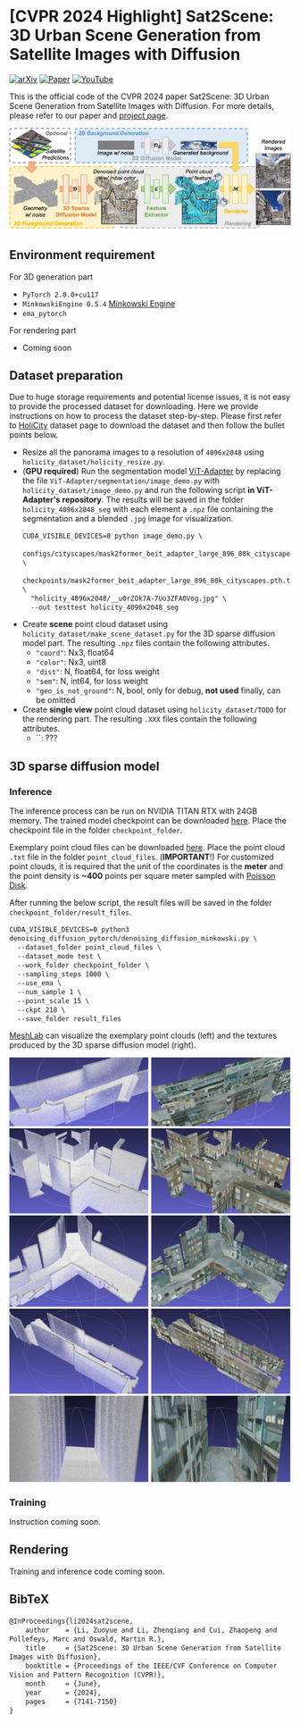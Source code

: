 # [CVPR 2024 Highlight] Sat2Scene: 3D Urban Scene Generation from Satellite Images with Diffusion

[![arXiv](https://img.shields.io/badge/arXiv-2401.10786-b31b1b.svg)](https://arxiv.org/abs/2401.10786)
[![Paper](https://img.shields.io/badge/Paper-CVPR_2024_Highlight-243f7b.svg)](https://openaccess.thecvf.com/content/CVPR2024/html/Li_Sat2Scene_3D_Urban_Scene_Generation_from_Satellite_Images_with_Diffusion_CVPR_2024_paper.html)
[![YouTube](https://img.shields.io/badge/YouTube-NqFy20zjFHU-ea3323.svg)](https://www.youtube.com/watch?v=NqFy20zjFHU)

This is the official code of the CVPR 2024 paper Sat2Scene: 3D Urban Scene Generation from Satellite Images with Diffusion. For more details, please refer to our paper and [project page](https://shinkyo0513.github.io/Sat2Scene/).

![Pipeline](https://github.com/shinkyo0513/Sat2Scene/blob/master/static/images/pipeline.jpg)

## Environment requirement

For 3D generation part
* `PyTorch 2.0.0+cu117`
* `MinkowskiEngine 0.5.4` [Minkowski Engine](https://nvidia.github.io/MinkowskiEngine/overview.html)
* `ema_pytorch`

For rendering part
* Coming soon

## Dataset preparation

Due to huge storage requirements and potential license issues, it is not easy to provide the processed dataset for downloading.
Here we provide instructions on how to process the dataset step-by-step.
Please first refer to [HoliCity](https://github.com/zhou13/holicity) dataset page to download the dataset and then follow the bullet points below.
* Resize all the panorama images to a resolution of `4096x2048` using `holicity_dataset/holicity_resize.py`.
* (__GPU required__) Run the segmentation model [ViT-Adapter](https://github.com/czczup/ViT-Adapter/tree/main/segmentation) by replacing the file `ViT-Adapter/segmentation/image_demo.py` with 
  `holicity_dataset/image_demo.py` and run the following script __in ViT-Adapter's repository__. The results will be saved in the folder `holicity_4096x2048_seg` with
  each element a `.npz` file containing the segmentation and a blended `.jpg` image for visualization.
  ```
  CUDA_VISIBLE_DEVICES=0 python image_demo.py \
    configs/cityscapes/mask2former_beit_adapter_large_896_80k_cityscapes_ss.py \
    checkpoints/mask2former_beit_adapter_large_896_80k_cityscapes.pth.tar \
    "holicity_4096x2048/__u0rZOk7A-7Uo3ZFAOVog.jpg" \
    --out testtest holicity_4096x2048_seg
  ```
* Create __scene__ point cloud dataset using `holicity_dataset/make_scene_dataset.py` for the 3D sparse diffusion model part.
  The resulting `.npz` files contain the following attributes.
  * `"coord"`: Nx3, float64
  * `"color"`: Nx3, uint8
  * `"dist"`: N, float64, for loss weight
  * `"sem"`: N, int64, for loss weight
  * `"geo_is_not_ground"`: N, bool, only for debug, __not used__ finally, can be omitted
* Create __single view__ point cloud dataset using `holicity_dataset/TODO` for the rendering part.
  The resulting `.XXX` files contain the following attributes.
  * ``: ???

## 3D sparse diffusion model

### Inference

The inference process can be run on NVIDIA TITAN RTX with 24GB memory. The trained model checkpoint can be downloaded [here](https://drive.google.com/file/d/1Ii4abHbRUtO6hrjc0JUWCuDARwBiaZ54/view?usp=drivesdk). Place the checkpoint file in the folder `checkpoint_folder`.

Exemplary point cloud files can be downloaded [here](https://drive.google.com/drive/folders/1ZBeuMITxBHB0-rbUUbz5dNoYRCSvJUdo?usp=sharing). Place the point cloud `.txt` file in the folder `point_cloud_files`. (__IMPORTANT__!) For customized point clouds, it is required that the unit of the coordinates is the __meter__ and the point density is __~400__ points per square meter sampled with [Poisson Disk](https://www.open3d.org/docs/0.7.0/python_api/open3d.geometry.sample_points_poisson_disk.html).

After running the below script, the result files will be saved in the folder `checkpoint_folder/result_files`.

```
CUDA_VISIBLE_DEVICES=0 python3 denoising_diffusion_pytorch/denoising_diffusion_minkowski.py \
  --dataset_folder point_cloud_files \
  --dataset_mode test \
  --work_folder checkpoint_folder \
  --sampling_steps 1000 \
  --use_ema \
  --num_sample 1 \
  --point_scale 15 \
  --ckpt 218 \
  --save_folder result_files
```

[MeshLab](https://www.meshlab.net/) can visualize the exemplary point clouds (left) and the textures produced by the 3D sparse diffusion model (right).

![ex0](img/0.png)
![ex1](img/1.png)
![ex2](img/2.png)
![ex3](img/3.png)
![ex4](img/4.png)

### Training

Instruction coming soon.

## Rendering
Training and inference code coming soon.

## BibTeX

```
@InProceedings{li2024sat2scene,
    author    = {Li, Zuoyue and Li, Zhenqiang and Cui, Zhaopeng and Pollefeys, Marc and Oswald, Martin R.},
    title     = {Sat2Scene: 3D Urban Scene Generation from Satellite Images with Diffusion},
    booktitle = {Proceedings of the IEEE/CVF Conference on Computer Vision and Pattern Recognition (CVPR)},
    month     = {June},
    year      = {2024},
    pages     = {7141-7150}
}
```
